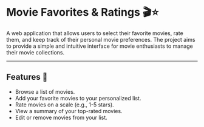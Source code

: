 # Movie Favorites & Ratings 🎬⭐

A web application that allows users to select their favorite movies, rate them, and keep track of their personal movie preferences. The project aims to provide a simple and intuitive interface for movie enthusiasts to manage their movie collections.

---

## Features 🚀
- Browse a list of movies.
- Add your favorite movies to your personalized list.
- Rate movies on a scale (e.g., 1-5 stars).
- View a summary of your top-rated movies.
- Edit or remove movies from your list.


